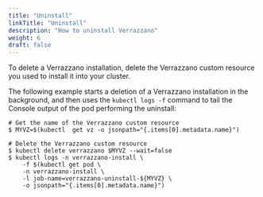 ```yaml
---
title: "Uninstall"
linkTitle: "Uninstall"
description: "How to uninstall Verrazzano"
weight: 6
draft: false
---
```



To delete a Verrazzano installation, delete the Verrazzano custom resource you used to
install it into your cluster.

The following example starts a deletion of a Verrazzano installation in the background, and then
uses the `kubectl logs -f` command to tail the Console output of the pod performing the uninstall:

```
# Get the name of the Verrazzano custom resource
$ MYVZ=$(kubectl  get vz -o jsonpath="{.items[0].metadata.name}")

# Delete the Verrazzano custom resource
$ kubectl delete verrazzano $MYVZ --wait=false
$ kubectl logs -n verrazzano-install \
    -f $(kubectl get pod \
    -n verrazzano-install \
    -l job-name=verrazzano-uninstall-${MYVZ} \
    -o jsonpath="{.items[0].metadata.name}")
```
